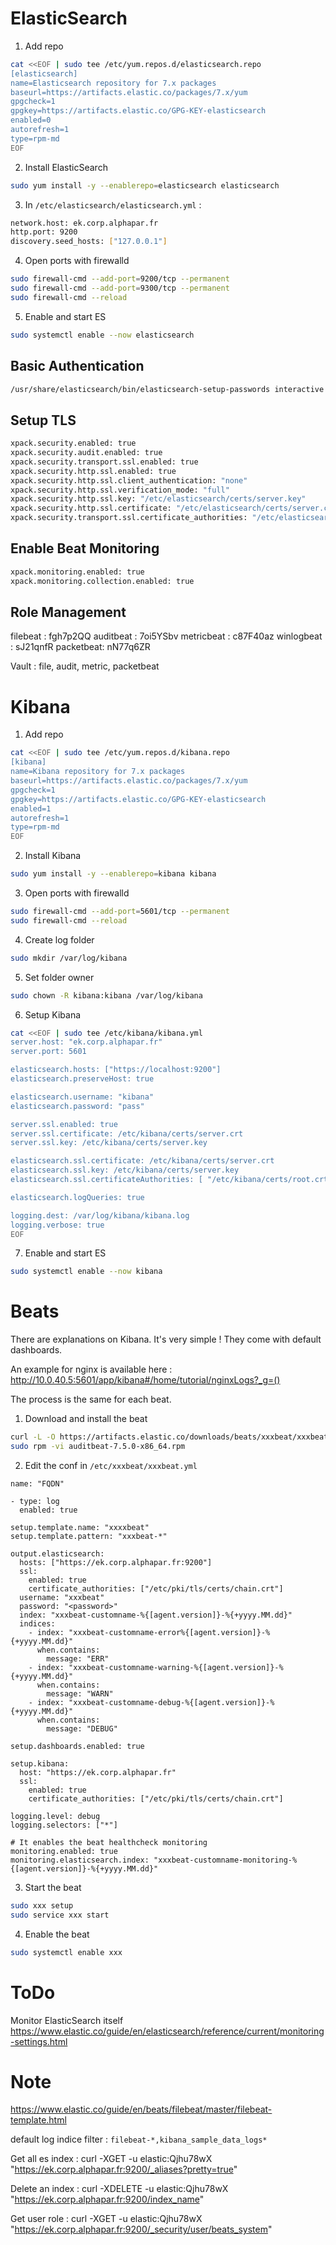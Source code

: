 # ElasticSearch

1. Add repo
```bash
cat <<EOF | sudo tee /etc/yum.repos.d/elasticsearch.repo
[elasticsearch]
name=Elasticsearch repository for 7.x packages
baseurl=https://artifacts.elastic.co/packages/7.x/yum
gpgcheck=1
gpgkey=https://artifacts.elastic.co/GPG-KEY-elasticsearch
enabled=0
autorefresh=1
type=rpm-md
EOF
```

2. Install ElasticSearch
```bash
sudo yum install -y --enablerepo=elasticsearch elasticsearch
```

3. In `/etc/elasticsearch/elasticsearch.yml` :
```bash
network.host: ek.corp.alphapar.fr
http.port: 9200
discovery.seed_hosts: ["127.0.0.1"]
```

4. Open ports with firewalld
```bash
sudo firewall-cmd --add-port=9200/tcp --permanent
sudo firewall-cmd --add-port=9300/tcp --permanent
sudo firewall-cmd --reload
```

5. Enable and start ES
```bash
sudo systemctl enable --now elasticsearch
```

## Basic Authentication
```bash
/usr/share/elasticsearch/bin/elasticsearch-setup-passwords interactive
```


## Setup TLS
```bash
xpack.security.enabled: true
xpack.security.audit.enabled: true
xpack.security.transport.ssl.enabled: true
xpack.security.http.ssl.enabled: true
xpack.security.http.ssl.client_authentication: "none"
xpack.security.http.ssl.verification_mode: "full"
xpack.security.http.ssl.key: "/etc/elasticsearch/certs/server.key"
xpack.security.http.ssl.certificate: "/etc/elasticsearch/certs/server.crt"
xpack.security.transport.ssl.certificate_authorities: "/etc/elasticsearch/certs/root.crt"
```

## Enable Beat Monitoring
```bash
xpack.monitoring.enabled: true
xpack.monitoring.collection.enabled: true
```

## Role Management
filebeat : fgh7p2QQ
auditbeat : 7oi5YSbv
metricbeat : c87F40az
winlogbeat : sJ21qnfR
packetbeat: nN77q6ZR

Vault : file, audit, metric, packetbeat

# Kibana

1. Add repo
```bash
cat <<EOF | sudo tee /etc/yum.repos.d/kibana.repo
[kibana]
name=Kibana repository for 7.x packages
baseurl=https://artifacts.elastic.co/packages/7.x/yum
gpgcheck=1
gpgkey=https://artifacts.elastic.co/GPG-KEY-elasticsearch
enabled=1
autorefresh=1
type=rpm-md
EOF
```

2. Install Kibana
```bash
sudo yum install -y --enablerepo=kibana kibana
```

3. Open ports with firewalld
```bash
sudo firewall-cmd --add-port=5601/tcp --permanent
sudo firewall-cmd --reload
```

4. Create log folder
```bash
sudo mkdir /var/log/kibana
```

5. Set folder owner
```bash
sudo chown -R kibana:kibana /var/log/kibana
```

6. Setup Kibana
```bash
cat <<EOF | sudo tee /etc/kibana/kibana.yml 
server.host: "ek.corp.alphapar.fr"
server.port: 5601

elasticsearch.hosts: ["https://localhost:9200"]
elasticsearch.preserveHost: true

elasticsearch.username: "kibana"
elasticsearch.password: "pass"

server.ssl.enabled: true
server.ssl.certificate: /etc/kibana/certs/server.crt
server.ssl.key: /etc/kibana/certs/server.key

elasticsearch.ssl.certificate: /etc/kibana/certs/server.crt
elasticsearch.ssl.key: /etc/kibana/certs/server.key
elasticsearch.ssl.certificateAuthorities: [ "/etc/kibana/certs/root.crt" ]

elasticsearch.logQueries: true

logging.dest: /var/log/kibana/kibana.log
logging.verbose: true
EOF
```

7. Enable and start ES
```bash
sudo systemctl enable --now kibana
```

# Beats

There are explanations on Kibana. It's very simple ! They come with default dashboards.

An example for nginx is available here : http://10.0.40.5:5601/app/kibana#/home/tutorial/nginxLogs?_g=()

The process is the same for each beat.

1. Download and install the beat
```bash
curl -L -O https://artifacts.elastic.co/downloads/beats/xxxbeat/xxxbeat-7.5.0-x86_64.rpm
sudo rpm -vi auditbeat-7.5.0-x86_64.rpm
```

2. Edit the conf in `/etc/xxxbeat/xxxbeat.yml`
```
name: "FQDN"

- type: log
  enabled: true

setup.template.name: "xxxxbeat"
setup.template.pattern: "xxxbeat-*"

output.elasticsearch:
  hosts: ["https://ek.corp.alphapar.fr:9200"]
  ssl:
    enabled: true
    certificate_authorities: ["/etc/pki/tls/certs/chain.crt"]
  username: "xxxbeat"
  password: "<password>"
  index: "xxxbeat-customname-%{[agent.version]}-%{+yyyy.MM.dd}"
  indices: 
    - index: "xxxbeat-customname-error%{[agent.version]}-%{+yyyy.MM.dd}"
      when.contains:
        message: "ERR"
    - index: "xxxbeat-customname-warning-%{[agent.version]}-%{+yyyy.MM.dd}"
      when.contains:
        message: "WARN"
    - index: "xxxbeat-customname-debug-%{[agent.version]}-%{+yyyy.MM.dd}"
      when.contains:
        message: "DEBUG"

setup.dashboards.enabled: true 

setup.kibana:
  host: "https://ek.corp.alphapar.fr"
  ssl:
    enabled: true
    certificate_authorities: ["/etc/pki/tls/certs/chain.crt"]

logging.level: debug
logging.selectors: ["*"]

# It enables the beat healthcheck monitoring
monitoring.enabled: true
monitoring.elasticsearch.index: "xxxbeat-customname-monitoring-%{[agent.version]}-%{+yyyy.MM.dd}"
```

3. Start the beat
```bash
sudo xxx setup
sudo service xxx start
```

4. Enable the beat
```bash
sudo systemctl enable xxx
```

# ToDo

Monitor ElasticSearch itself https://www.elastic.co/guide/en/elasticsearch/reference/current/monitoring-settings.html

# Note
https://www.elastic.co/guide/en/beats/filebeat/master/filebeat-template.html

default log indice filter : `filebeat-*,kibana_sample_data_logs*`

Get all es index : curl -XGET -u elastic:Qjhu78wX "https://ek.corp.alphapar.fr:9200/_aliases?pretty=true"

Delete an index : curl -XDELETE -u elastic:Qjhu78wX "https://ek.corp.alphapar.fr:9200/index_name"

Get user role : curl -XGET -u elastic:Qjhu78wX "https://ek.corp.alphapar.fr:9200/_security/user/beats_system"

